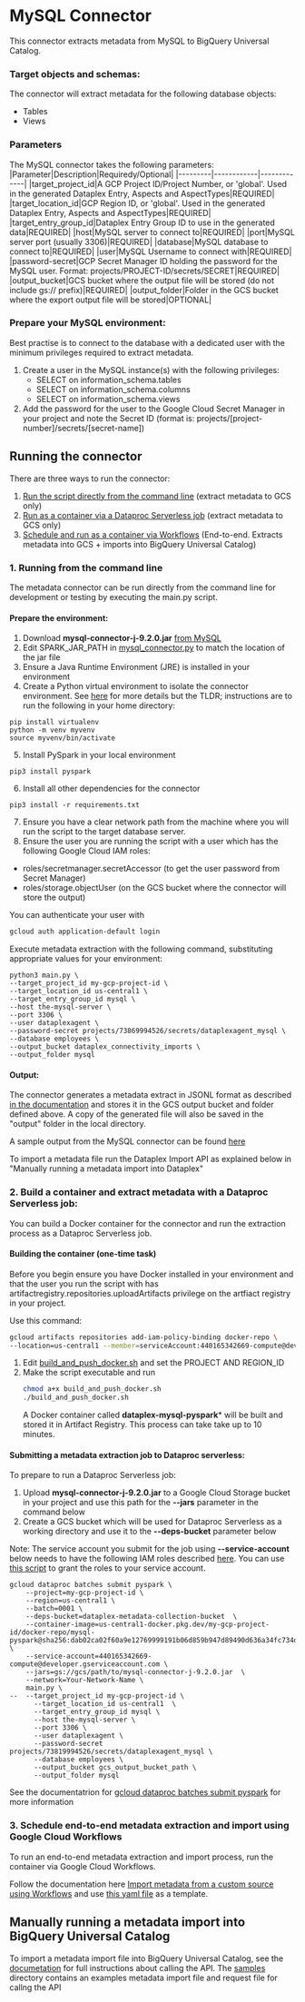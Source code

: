# MySQL Connector

This connector extracts metadata from MySQL to BigQuery Universal Catalog.

### Target objects and schemas:

The connector will extract metadata for the following database objects:
* Tables
* Views

### Parameters
The MySQL connector takes the following parameters:
|Parameter|Description|Requiredy/Optional|
|---------|------------|-------------|
|target_project_id|A GCP Project ID/Project Number, or 'global'. Used in the generated Dataplex Entry, Aspects and AspectTypes|REQUIRED|
|target_location_id|GCP Region ID, or 'global'. Used in the generated Dataplex Entry, Aspects and AspectTypes|REQUIRED|
|target_entry_group_id|Dataplex Entry Group ID to use in the generated data|REQUIRED|
|host|MySQL server to connect to|REQUIRED|
|port|MySQL server port (usually 3306)|REQUIRED|
|database|MySQL database to connect to|REQUIRED|
|user|MySQL Username to connect with|REQUIRED|
|password-secret|GCP Secret Manager ID holding the password for the MySQL user. Format: projects/PROJECT-ID/secrets/SECRET|REQUIRED|
|output_bucket|GCS bucket where the output file will be stored (do not include gs:// prefix)|REQUIRED|
|output_folder|Folder in the GCS bucket where the export output file will be stored|OPTIONAL|

### Prepare your MySQL environment:

Best practise is to connect to the database with a dedicated user with the minimum privileges required to extract metadata. 
1. Create a user in the MySQL instance(s) with the following privileges: 
    * SELECT on information_schema.tables
    * SELECT on information_schema.columns
    * SELECT on information_schema.views
2. Add the password for the user to the Google Cloud Secret Manager in your project and note the Secret ID (format is: projects/[project-number]/secrets/[secret-name])

## Running the connector
There are three ways to run the connector:
1) [Run the script directly from the command line](###running-from-the-command-line) (extract metadata to GCS only)
2) [Run as a container via a Dataproc Serverless job](###build-a-container-and-extract-metadata-with-a-dataproc-serverless-job) (extract metadata to GCS only)
3) [Schedule and run as a container via Workflows](###schedule-end-to-end-metadata-extraction-and-import-using-google-cloud-workflows) (End-to-end. Extracts metadata into GCS + imports into BigQuery Universal Catalog)

### 1. Running from the command line

The metadata connector can be run directly from the command line for development or testing by executing the main.py script.

#### Prepare the environment:
1. Download **mysql-connector-j-9.2.0.jar** [from MySQL](https://dev.mysql.com/downloads/connector/j/?os=26)
2. Edit SPARK_JAR_PATH in [mysql_connector.py](src/mysql_connector.py) to match the location of the jar file
3. Ensure a Java Runtime Environment (JRE) is installed in your environment
4. Create a Python virtual environment to isolate the connector environment.
    See [here](https://www.freecodecamp.org/news/how-to-setup-virtual-environments-in-python/) for more details but the TLDR; instructions are to run the following in your home directory:
```
pip install virtualenv
python -m venv myvenv
source myvenv/bin/activate
```
5. Install PySpark in your local environment
```
pip3 install pyspark
```
6. Install all other dependencies for the connector 
```
pip3 install -r requirements.txt
```
7. Ensure you have a clear network path from the machine where you will run the script to the target database server.
8. Ensure the user you are running the script with a user which has the following Google Cloud IAM roles:
-   roles/secretmanager.secretAccessor (to get the user password from Secret Manager)
-   roles/storage.objectUser (on the GCS bucket where the connector will store the output)

You can authenticate your user with 
```bash
gcloud auth application-default login
```

Execute metadata extraction with the following command, substituting appropriate values for your environment:

```shell 
python3 main.py \
--target_project_id my-gcp-project-id \
--target_location_id us-central1 \
--target_entry_group_id mysql \
--host the-mysql-server \
--port 3306 \
--user dataplexagent \
--password-secret projects/73869994526/secrets/dataplexagent_mysql \
--database employees \
--output_bucket dataplex_connectivity_imports \
--output_folder mysql
```

#### Output:
The connector generates a metadata extract in JSONL format as described [in the documentation](https://cloud.google.com/dataplex/docs/import-metadata#metadata-import-file) and stores it in the GCS output bucket and folder defined above. A copy of the generated file will also be saved in the "output" folder in the local directory.

A sample output from the MySQL connector can be found [here](sample/)

To import a metadata file run the Dataplex Import API as explained below in "Manually running a metadata import into Dataplex"

### 2. Build a container and extract metadata with a Dataproc Serverless job:

You can build a Docker container for the connector and run the extraction process as a Dataproc Serverless job.

#### Building the container (one-time task)

Before you begin ensure you have Docker installed in your environment and that the user you run the script with has artifactregistry.repositories.uploadArtifacts privilege on the artfiact registry in your project.

Use this command:
```bash
gcloud artifacts repositories add-iam-policy-binding docker-repo \
--location=us-central1 --member=serviceAccount:440165342669-compute@developer.gserviceaccount.com --role=roles/artifactregistry.writer
```

1. Edit [build_and_push_docker.sh](build_and_push_docker.sh) and set the PROJECT AND REGION_ID
2. Make the script executable and run
    ```bash
    chmod a+x build_and_push_docker.sh
    ./build_and_push_docker.sh
    ``` 
    A Docker container called **dataplex-mysql-pyspark*** will be built and stored it in Artifact Registry. 
    This process can take take up to 10 minutes.

#### Submitting a metadata extraction job to Dataproc serverless:

To prepare to run a Dataproc Serverless job:

1. Upload **mysql-connector-j-9.2.0.jar** to a Google Cloud Storage bucket in your project and use this path for the **--jars** parameter in the command below
2. Create a GCS bucket which will be used for Dataproc Serverless as a working directory and use it to the **--deps-bucket** parameter below

Note: The service account you submit for the job using **--service-account** below needs to have the following IAM roles described [here](https://cloud.google.com/dataplex/docs/import-using-workflows-custom-source#required-roles). You can use [this script](../common_scripts/grant_SA_dataproc_roles.sh) to grant the roles to your service account.

```shell
gcloud dataproc batches submit pyspark \
    --project=my-gcp-project-id \
    --region=us-central1 \
    --batch=0001 \
    --deps-bucket=dataplex-metadata-collection-bucket  \
    --container-image=us-central1-docker.pkg.dev/my-gcp-project-id/docker-repo/mysql-pyspark@sha256:dab02ca02f60a9e12769999191b06d859b947d89490d636a34fc734d4a0b6d08 \
    --service-account=440165342669-compute@developer.gserviceaccount.com \
    --jars=gs://gcs/path/to/mysql-connector-j-9.2.0.jar  \
    --network=Your-Network-Name \
    main.py \
--  --target_project_id my-gcp-project-id \
      --target_location_id us-central1	\
      --target_entry_group_id mysql \
      --host the-mysql-server \
      --port 3306 \
      --user dataplexagent \
      --password-secret projects/73819994526/secrets/dataplexagent_mysql \
      --database employees \
      --output_bucket gcs_output_bucket_path \
      --output_folder mysql
```

See the documentatrion for [gcloud dataproc batches submit pyspark](https://cloud.google.com/sdk/gcloud/reference/dataproc/batches/submit/pyspark) for more information

### 3. Schedule end-to-end metadata extraction and import using Google Cloud Workflows

To run an end-to-end metadata extraction and import process, run the container via Google Cloud Workflows. 

Follow the documentation here [Import metadata from a custom source using Workflows](https://cloud.google.com/dataplex/docs/import-using-workflows-custom-source) and use [this yaml file](https://github.com/GoogleCloudPlatform/cloud-dataplex/blob/main/managed-connectivity/cloud-workflows/byo-connector/templates/byo-connector.yaml) as a template.


## Manually running a metadata import into BigQuery Universal Catalog

To import a metadata import file into BigQuery Universal Catalog, see the [documetation](https://cloud.google.com/dataplex/docs/import-metadata#import-metadata) for full instructions about calling the API.
The [samples](/samples) directory contains an examples metadata import file and request file for callng the API